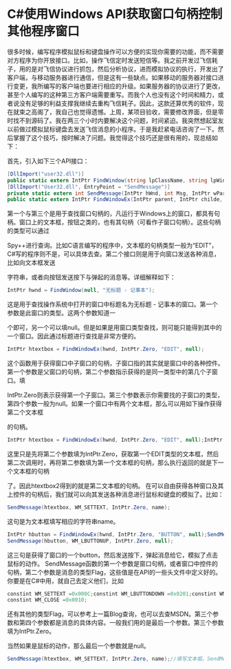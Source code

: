 # C#使用Windows API获取窗口句柄控制其他程序窗口



很多时候，编写程序模拟鼠标和键盘操作可以方便的实现你需要的功能，而不需要对方程序为你开放接口。比如，操作飞信定时发送短信等。我之前开发过飞信耗子，用的是对飞信协议进行抓包，然后分析协议，进而模拟协议的执行，开发出了客户端，与移动服务器进行通信，但是这有一些缺点。如果移动的服务器对接口进行变更，我所编写的客户端也要进行相应的升级。如果服务器的协议进行了更改，甚至个人编写的这种第三方客户端需要重写。而我个人也没有这个时间和精力，或者说没有足够的利益支撑我继续去重构飞信耗子。因此，这款还算优秀的软件，现在就束之高阁了，我自己也觉得遗憾。上周，某项目验收，需要修改界面，但是零时找不到源码了。我在两三个小时内要解决这个问题，时间紧迫。我突然想起室友以前做过模拟鼠标键盘去发送飞信消息的小程序。于是我赶紧电话咨询了一下。然后掌握了这个技巧，按时解决了问题。我觉得这个技巧还是很有用的，现总结如下：

首先，引入如下三个API接口：



```c#
[DllImport("user32.dll")]
public static extern IntPtr FindWindow(string lpClassName, string lpWindowName); 
[DllImport("User32.dll", EntryPoint = "SendMessage")]
private static extern int SendMessage(IntPtr hWnd, int Msg, IntPtr wParam, stringlParam); [DllImport("User32.dll ")]
public static extern IntPtr FindWindowEx(IntPtr parent, IntPtr childe, string strclass, string FrmText);
```

第一个与第三个是用于查找窗口句柄的，凡运行于Windows上的窗口，都具有句柄。窗口上的文本框，按钮之类的，也有其句柄（可看作子窗口句柄）。这些句柄的类型可以通过

Spy++进行查询。比如C语言编写的程序中，文本框的句柄类型一般为“EDIT”，C#写的程序则不是，可以具体去查。第二个接口则是用于向窗口发送各种消息，比如向文本框发送

字符串，或者向按钮发送按下与弹起的消息等。详细解释如下：

```c#
IntPtr hwnd = FindWindow(null, "无标题 - 记事本");
```

这是用于查找操作系统中打开的窗口中标题名为无标题 - 记事本的窗口。第一个参数是此窗口的类型。这两个参数知道一

个即可，另一个可以填null。但是如果是用窗口类型查找，则可能只能得到其中的一个窗口。因此通过标题进行查找是非常方便的。

```c#
IntPtr htextbox = FindWindowEx(hwnd, IntPtr.Zero, "EDIT", null);
```

这个函数用于获得窗口中子窗口的句柄，子窗口指的其实就是窗口中的各种控件。第一个参数是父窗口的句柄，第二个参数指示获得的是同一类型中的第几个子窗口。填

IntPtr.Zero则表示获得第一个子窗口。第三个参数表示你需要找的子窗口的类型，第四个参数一般为null。如果一个窗口中有两个文本框，那么可以用如下操作获得第二个文本框

的句柄。

```c#
IntPtr htextbox = FindWindowEx(hwnd, IntPtr.Zero, "EDIT", null);IntPtr htextbox2 = FindWindowEx(hwnd, htextbox, "EDIT", null);//填上次获得的句柄，可以得到下一个的句柄。
```

这里只是先将第二个参数填为IntPtr.Zero，获取第一个EDIT类型的文本框，然后第二次调用时，再将第二参数填为第一个文本框的句柄，那么执行返回的就是下一个文本框的句柄

了。因此htextbox2得到的就是第二文本框的句柄。
在可以自由获得各种窗口及其上控件的句柄后，我们就可以向其发送各种消息进行鼠标和键盘的模拟了。比如：

```c#
SendMessage(htextbox, WM_SETTEXT, IntPtr.Zero, name);
```

这句是为文本框填写相应的字符串name。

```c#
IntPtr hbutton = FindWindowEx(hwnd, IntPtr.Zero, "BUTTON", null);SendMessage(hbutton, WM_LBUTTONDOWN, IntPtr.Zero, null);
SendMessage(hbutton, WM_LBUTTONUP, IntPtr.Zero, null);
```

这三句是获得了窗口的一个button，然后发送按下，弹起消息给它，模拟了点击鼠标的动作。
SendMessage函数的第一个参数是窗口句柄，或者窗口中控件的句柄，第二个参数是消息的类型Flag，这些值是在API的一些头文件中定义好的。你要是在C#中用，就自己去定义他们，比如

```c#
constint WM_SETTEXT =0x000C;constint WM_LBUTTONDOWN =0x0201;constint WM_LBUTTONUP =0x0202;
constint WM_CLOSE =0x0010;
```

还有其他的类型Flag，可以参考上一篇Blog查询，也可以去查MSDN。第三个参数和第四个参数都是消息的具体内容。一般我们用的是最后一个参数。第三个参数填为IntPtr.Zero。

当然如果是鼠标的动作，那么最后一个参数就是null。

```cs
SendMessage(htextbox, WM_SETTEXT, IntPtr.Zero, name);//填写文本框。SendMessage(hbutton, WM_LBUTTONDOWN, IntPtr.Zero, null);//鼠标按下按钮
```